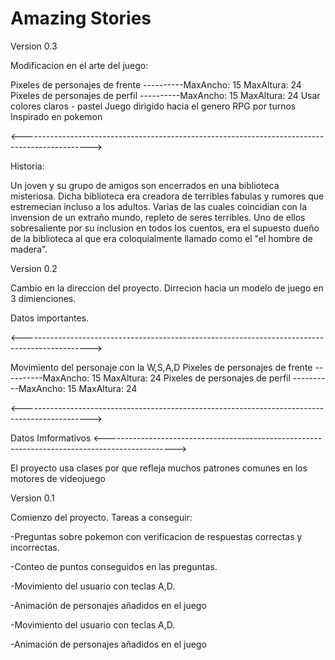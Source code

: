 # Amazing Stories

Version 0.3

Modificacion en el arte del juego:


Pixeles de personajes de frente ----------MaxAncho: 15      MaxAltura: 24
Pixeles de personajes de perfil ----------MaxAncho: 15      MaxAltura: 24
Usar colores claros - pastel
Juego dirigido hacia el genero RPG por turnos
Inspirado en pokemon


<----------------------------------------------------------------------------------------------->

Historia:

Un joven y su grupo de amigos son encerrados en una biblioteca misteriosa. Dicha biblioteca era creadora de terribles fabulas y rumores que estremecian incluso a los adultos. Varias de las cuales coincidian con la invension de un extraño mundo, repleto de seres terribles. Uno de ellos sobresaliente por su inclusion en todos los cuentos, era el supuesto dueño de la biblioteca al que era coloquialmente llamado como el "el hombre de madera". 









Version 0.2

Cambio en la direccion del proyecto.
Dirrecion hacia un modelo de juego en 3 dimienciones.



Datos importantes.

<----------------------------------------------------------------------------------------------->

Movimiento del personaje con la W,S,A,D
Pixeles de personajes de frente ----------MaxAncho: 15      MaxAltura: 24
Pixeles de personajes de perfil ----------MaxAncho: 15      MaxAltura: 24




<----------------------------------------------------------------------------------------------->


Datos Imformativos
<----------------------------------------------------------------------------------------------->

El proyecto usa clases por que refleja muchos patrones comunes en los motores de videojuego











Version 0.1

Comienzo del proyecto.
Tareas a conseguir:

-Preguntas sobre pokemon con verificacion de respuestas correctas y incorrectas.

-Conteo de puntos conseguidos en las preguntas.

-Movimiento del usuario con teclas A,D.

-Animación de personajes añadidos en el juego

-Movimiento del usuario con teclas A,D.

-Animación de personajes añadidos en el juego
